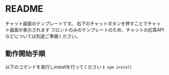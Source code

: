 # README

チャット画面のテンプレートです。
右下のチャットボタンを押すことでチャット画面が表示されます
フロントのみのテンプレートのため、チャットの応答APIなどについては別途ご準備ください。

## 動作開始手順
以下のコマンドを実行しinstallを行ってください
`$ npm install`